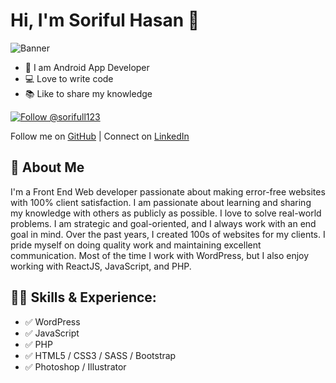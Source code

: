 # Hi, I'm Soriful Hasan 👋

![Banner](https://softcorner.xyz/My%20File%20%28Soriful%20hasan%29/Subheading.png)

- 👑 I am Android App Developer
- 💻 Love to write code
- 📚 Like to share my knowledge

[![Follow @sorifull123](https://img.shields.io/badge/Follow-%40sorifull123-grey?style=for-the-badge)](https://github.com/sorifull123)


Follow me on [GitHub](https://github.com/sorifull123) |
Connect on [LinkedIn](https://www.linkedin.com/in/md-soriful-hasan-53a9b52b3/)
## 🚀 About Me
I'm a Front End Web developer passionate about making error-free websites with 100% client satisfaction. I am passionate about learning and sharing my knowledge with others as publicly as possible. I love to solve real-world problems. I am strategic and goal-oriented, and I always work with an end goal in mind. Over the past years, I created 100s of websites for my clients. I pride myself on doing quality work and maintaining excellent communication. Most of the time I work with WordPress, but I also enjoy working with ReactJS, JavaScript, and PHP.

## 🧑‍💻 Skills & Experience:
- ✅ WordPress
- ✅ JavaScript
- ✅ PHP
- ✅ HTML5 / CSS3 / SASS / Bootstrap
- ✅ Photoshop / Illustrator

